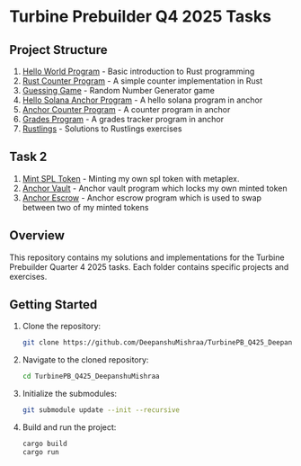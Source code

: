 # Turbine Prebuilder Q4 2025 Tasks

## Project Structure

1. [Hello World Program](./RNG_GAME/hello_world) - Basic introduction to Rust programming
2. [Rust Counter Program](./RNG_GAME/counter) - A simple counter implementation in Rust
3. [Guessing Game](./RNG_GAME/guessing_game) - Random Number Generator game
4. [Hello Solana Anchor Program](./hello_solana) - A hello solana program in anchor
5. [Anchor Counter Program](./solana-counter) - A counter program in anchor
6. [Grades Program](./grady-sol) - A grades tracker program in anchor
7. [Rustlings](https://github.com/DeepanshuMishraa/rustlings) - Solutions to Rustlings exercises

## Task 2

1. [Mint SPL Token](./token-mint) - Minting my own spl token with metaplex.
2. [Anchor Vault](./anchor-vault) - Anchor vault program  which locks my own minted token
3. [Anchor Escrow](./anchor-escrow) - Anchor escrow program which is used to swap between two of my minted tokens

## Overview

This repository contains my solutions and implementations for the Turbine Prebuilder Quarter 4 2025 tasks. Each folder contains specific projects and exercises.

## Getting Started

1. Clone the repository:
   ```bash
   git clone https://github.com/DeepanshuMishraa/TurbinePB_Q425_DeepanshuMishraa.git
   ```

2. Navigate to the cloned repository:
   ```bash
   cd TurbinePB_Q425_DeepanshuMishraa
   ```

3. Initialize the submodules:
   ```bash
   git submodule update --init --recursive
   ```

4. Build and run the project:
   ```bash
   cargo build
   cargo run
   ```
